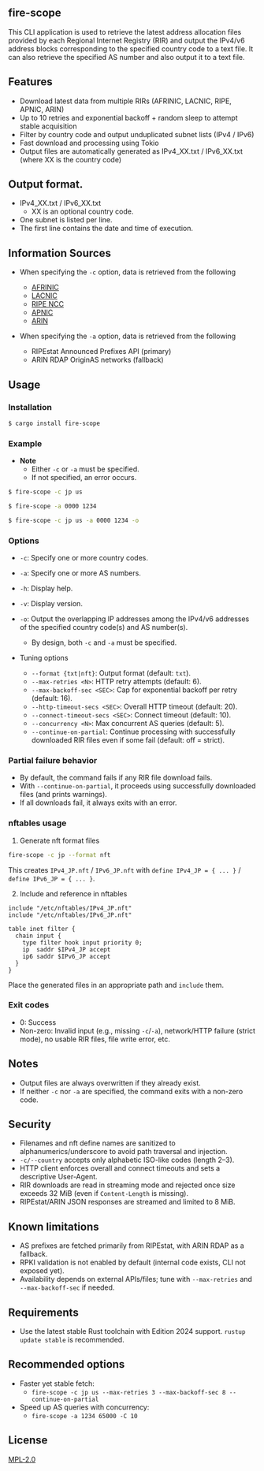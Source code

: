## fire-scope
This CLI application is used to retrieve the latest address allocation files provided by each Regional Internet Registry (RIR) and output the IPv4/v6 address blocks corresponding to the specified country code to a text file.
It can also retrieve the specified AS number and also output it to a text file.

## Features
- Download latest data from multiple RIRs (AFRINIC, LACNIC, RIPE, APNIC, ARIN)
- Up to 10 retries and exponential backoff + random sleep to attempt stable acquisition
- Filter by country code and output unduplicated subnet lists (IPv4 / IPv6)
- Fast download and processing using Tokio
- Output files are automatically generated as IPv4_XX.txt / IPv6_XX.txt (where XX is the country code)

## Output format.
- IPv4_XX.txt / IPv6_XX.txt
  - XX is an optional country code.
- One subnet is listed per line.
- The first line contains the date and time of execution.

## Information Sources
- When specifying the `-c` option, data is retrieved from the following
  - [AFRINIC](https://ftp.afrinic.net/pub/stats/afrinic/delegated-afrinic-extended-latest)
  - [LACNIC](https://ftp.lacnic.net/pub/stats/lacnic/delegated-lacnic-extended-latest)
  - [RIPE NCC](https://ftp.ripe.net/pub/stats/ripencc/delegated-ripencc-extended-latest)
  - [APNIC](https://ftp.apnic.net/pub/stats/apnic/delegated-apnic-extended-latest)
  - [ARIN](https://ftp.arin.net/pub/stats/arin/delegated-arin-extended-latest)

- When specifying the `-a` option, data is retrieved from the following
  - RIPEstat Announced Prefixes API (primary)
  - ARIN RDAP OriginAS networks (fallback)


## Usage
### Installation
```bash
$ cargo install fire-scope
```
### Example
- **Note**
  - Either `-c` or `-a` must be specified.
  - If not specified, an error occurs.
```bash
$ fire-scope -c jp us
```

```bash
$ fire-scope -a 0000 1234
```

```bash
$ fire-scope -c jp us -a 0000 1234 -o
```

### Options
- `-c`: Specify one or more country codes.
- `-a`: Specify one or more AS numbers.
- `-h`: Display help.
- `-v`: Display version.
- `-o`: Output the overlapping IP addresses among the IPv4/v6 addresses of the specified country code(s) and AS number(s).
  - By design, both `-c` and `-a` must be specified.

- Tuning options
  - `--format {txt|nft}`: Output format (default: `txt`).
  - `--max-retries <N>`: HTTP retry attempts (default: 6).
  - `--max-backoff-sec <SEC>`: Cap for exponential backoff per retry (default: 16).
  - `--http-timeout-secs <SEC>`: Overall HTTP timeout (default: 20).
  - `--connect-timeout-secs <SEC>`: Connect timeout (default: 10).
  - `--concurrency <N>`: Max concurrent AS queries (default: 5).
  - `--continue-on-partial`: Continue processing with successfully downloaded RIR files even if some fail (default: off = strict).

### Partial failure behavior
- By default, the command fails if any RIR file download fails.
- With `--continue-on-partial`, it proceeds using successfully downloaded files (and prints warnings).
- If all downloads fail, it always exits with an error.

### nftables usage
1) Generate nft format files
```bash
fire-scope -c jp --format nft
```
This creates `IPv4_JP.nft` / `IPv6_JP.nft` with
`define IPv4_JP = { ... }` / `define IPv6_JP = { ... }`.

2) Include and reference in nftables
```nft
include "/etc/nftables/IPv4_JP.nft"
include "/etc/nftables/IPv6_JP.nft"

table inet filter {
  chain input {
    type filter hook input priority 0;
    ip  saddr $IPv4_JP accept
    ip6 saddr $IPv6_JP accept
  }
}
```
Place the generated files in an appropriate path and `include` them.

### Exit codes
- 0: Success
- Non-zero: Invalid input (e.g., missing `-c`/`-a`), network/HTTP failure (strict mode), no usable RIR files, file write error, etc.

## Notes
- Output files are always overwritten if they already exist.
- If neither `-c` nor `-a` are specified, the command exits with a non-zero code.

## Security
- Filenames and nft define names are sanitized to alphanumerics/underscore to avoid path traversal and injection.
- `-c/--country` accepts only alphabetic ISO-like codes (length 2–3).
- HTTP client enforces overall and connect timeouts and sets a descriptive User-Agent.
- RIR downloads are read in streaming mode and rejected once size exceeds 32 MiB (even if `Content-Length` is missing).
- RIPEstat/ARIN JSON responses are streamed and limited to 8 MiB.

## Known limitations
- AS prefixes are fetched primarily from RIPEstat, with ARIN RDAP as a fallback.
- RPKI validation is not enabled by default (internal code exists, CLI not exposed yet).
- Availability depends on external APIs/files; tune with `--max-retries` and `--max-backoff-sec` if needed.

## Requirements
- Use the latest stable Rust toolchain with Edition 2024 support. `rustup update stable` is recommended.

## Recommended options
- Faster yet stable fetch:
  - `fire-scope -c jp us --max-retries 3 --max-backoff-sec 8 --continue-on-partial`
- Speed up AS queries with concurrency:
  - `fire-scope -a 1234 65000 -C 10`

## License
[MPL-2.0](./LICENSE.txt)
